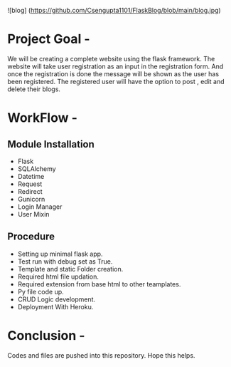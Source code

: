 ![blog] (https://github.com/Csengupta1101/FlaskBlog/blob/main/blog.jpg)

# Project Goal -
We will be creating a complete website using the flask framework.
The website will take user registration as an input in the registration form. 
And once the registration is done the message will be shown as the user has been registered.
The registered user will have the option to post , edit and delete their blogs.

# WorkFlow -

## Module Installation

* Flask
* SQLAlchemy
* Datetime
* Request
* Redirect
* Gunicorn
* Login Manager
* User Mixin

## Procedure 

* Setting up minimal flask app.
* Test run with debug set as True.
* Template and static Folder creation.
* Required html file updation.
* Required extension from base html to other teamplates.
* Py file code up.
* CRUD Logic development.
* Deployment With Heroku.

# Conclusion -

Codes and files are pushed into this repository. Hope this helps.


